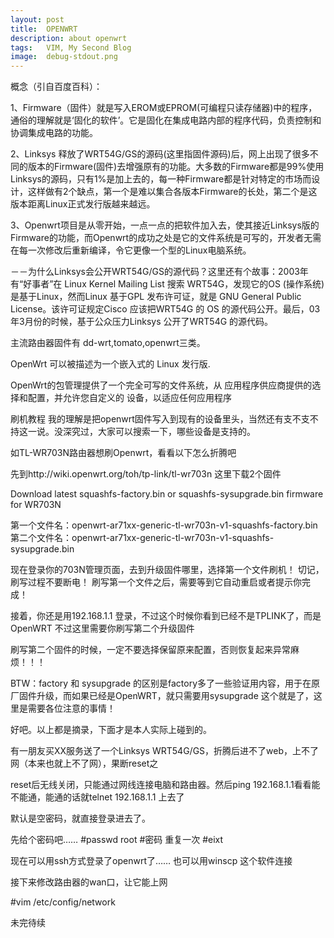 ```yaml
---
layout: post
title:  OPENWRT
description: about openwrt
tags:   VIM, My Second Blog
image:  debug-stdout.png
---
```

概念（引自百度百科）：

1、Firmware（固件）就是写入EROM或EPROM(可编程只读存储器)中的程序，通俗的理解就是‘固化的软件’。它是固化在集成电路内部的程序代码，负责控制和协调集成电路的功能。

2、Linksys 释放了WRT54G/GS的源码(这里指固件源码)后，网上出现了很多不同的版本的Firmware(固件)去增强原有的功能。大多数的Firmware都是99%使用Linksys的源码，只有1%是加上去的，每一种Firmware都是针对特定的市场而设计，这样做有2个缺点，第一个是难以集合各版本Firmware的长处，第二个是这版本距离Linux正式发行版越来越远。

3、Openwrt项目是从零开始，一点一点的把软件加入去，使其接近Linksys版的Firmware的功能，而Openwrt的成功之处是它的文件系统是可写的，开发者无需在每一次修改后重新编译，令它更像一个型的Linux电脑系统。

－－为什么Linksys会公开WRT54G/GS的源代码？这里还有个故事：2003年有“好事者”在 Linux Kernel Mailing List 搜索 WRT54G，发现它的OS (操作系统)是基于Linux，然而Linux 基于GPL 发布许可证，就是 GNU General Public License。该许可证规定Cisco 应该把WRT54G 的 OS 的源代码公开。最后，03 年3月份的时候，基于公众压力Linksys 公开了WRT54G 的源代码。

主流路由器固件有 dd-wrt,tomato,openwrt三类。


OpenWrt 可以被描述为一个嵌入式的 Linux 发行版.

OpenWrt的包管理提供了一个完全可写的文件系统，从
应用程序供应商提供的选择和配置，并允许您自定义的
设备，以适应任何应用程序

刷机教程
我的理解是把openwrt固件写入到现有的设备里头，当然还有支不支不持这一说。没深究过，大家可以搜索一下，哪些设备是支持的。

如TL-WR703N路由器想刷Openwrt，看看以下怎么折腾吧

先到http://wiki.openwrt.org/toh/tp-link/tl-wr703n 这里下载2个固件

Download latest squashfs-factory.bin or squashfs-sysupgrade.bin firmware for WR703N

第一个文件名：openwrt-ar71xx-generic-tl-wr703n-v1-squashfs-factory.bin
第二个文件名：openwrt-ar71xx-generic-tl-wr703n-v1-squashfs-sysupgrade.bin

现在登录你的703N管理页面，去到升级固件哪里，选择第一个文件刷机！ 切记，刷写过程不要断电！
刷写第一个文件之后，需要等到它自动重启或者提示你完成！

接着，你还是用192.168.1.1 登录，不过这个时候你看到已经不是TPLINK了，而是OpenWRT
不过这里需要你刷写第二个升级固件

刷写第二个固件的时候，一定不要选择保留原来配置，否则恢复起来异常麻烦！！！

BTW：factory 和 sysupgrade 的区别是factory多了一些验证用内容，用于在原厂固件升级，而如果已经是OpenWRT，就只需要用sysupgrade 这个就是了，这里是需要各位注意的事情！

好吧。以上都是摘录，下面才是本人实际上碰到的。

有一朋友买XX服务送了一个Linksys WRT54G/GS，折腾后进不了web，上不了网（本来也就上不了网），果断reset之

reset后无线关闭，只能通过网线连接电脑和路由器。然后ping 192.168.1.1看看能不能通，能通的话就telnet 192.168.1.1 上去了

默认是空密码，就直接登录进去了。

先给个密码吧……
#passwd root
#密码
重复一次
#eixt

现在可以用ssh方式登录了openwrt了…… 也可以用winscp 这个软件连接

接下来修改路由器的wan口，让它能上网

#vim /etc/config/network

未完待续
